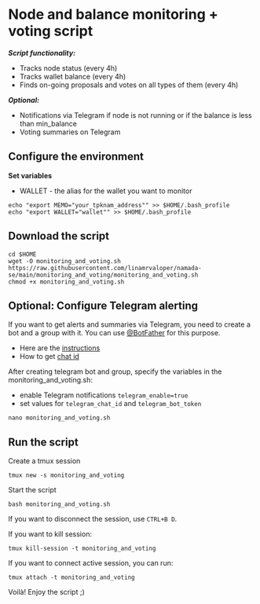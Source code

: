 # Node and balance monitoring + voting script

***Script functionality:***
- Tracks node status (every 4h)
- Tracks wallet balance (every 4h)
- Finds on-going proposals and votes on all types of them (every 4h)

***Optional:***
- Notifications via Telegram if node is not running or if the balance is less than min_balance
- Voting summaries on Telegram

## Configure the environment
**Set variables**
- WALLET - the alias for the wallet you want to monitor
~~~
echo "export MEMO="your_tpknam_address"" >> $HOME/.bash_profile
echo "export WALLET="wallet"" >> $HOME/.bash_profile
~~~

## Download the script
~~~
cd $HOME
wget -O monitoring_and_voting.sh https://raw.githubusercontent.com/linamrvaloper/namada-se/main/monitoring_and_voting/monitoring_and_voting.sh
chmod +x monitoring_and_voting.sh
~~~

## Optional: Configure Telegram alerting
If you want to get alerts and summaries via Telegram, you need to create a bot and a group with it. You can use [@BotFather](https://t.me/BotFather) for this purpose.
- Here are the [instructions](https://sematext.com/docs/integration/alerts-telegram-integration/)
- How to get [chat id](https://stackoverflow.com/questions/32423837/telegram-bot-how-to-get-a-group-chat-id)

After creating telegram bot and group, specify the variables in the monitoring_and_voting.sh:
- enable Telegram notifications ```telegram_enable=true```
- set values for ```telegram_chat_id``` and ```telegram_bot_token```
~~~
nano monitoring_and_voting.sh
~~~

## Run the script 
Create a tmux session
~~~
tmux new -s monitoring_and_voting
~~~

Start the script
~~~
bash monitoring_and_voting.sh
~~~

If you want to disconnect the session, use ```CTRL+B D```. 

If you want to kill session:
~~~
tmux kill-session -t monitoring_and_voting
~~~

If you want to connect active session, you can run:
~~~
tmux attach -t monitoring_and_voting
~~~


Voilà! Enjoy the script ;)
